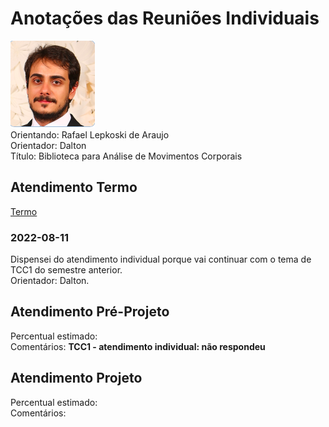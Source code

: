 # Anotações das Reuniões Individuais  

![foto](foto.png "foto")  
Orientando: Rafael Lepkoski de Araujo  
Orientador: Dalton  
Título: Biblioteca para Análise de Movimentos Corporais  

## Atendimento Termo  

[Termo](Termo.pdf "Termo")  

### 2022-08-11

Dispensei do atendimento individual porque vai continuar com o tema de TCC1 do semestre anterior.  
Orientador: Dalton.  

## Atendimento Pré-Projeto  

Percentual estimado:  
Comentários:  **TCC1 - atendimento individual: não respondeu**  

## Atendimento Projeto  

Percentual estimado:  
Comentários:  
